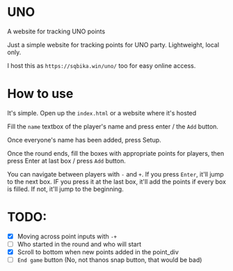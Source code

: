 # UNO
A website for tracking UNO points

Just a simple website for tracking points for UNO party. Lightweight, local only.

I host this as `https://sqbika.win/uno/` too for easy online access.

# How to use

It's simple. Open up the `index.html` or a website where it's hosted

Fill the `name` textbox of the player's name and press enter / the `Add` button.

Once everyone's name has been added, press Setup.

Once the round ends, fill the boxes with appropriate points for players, then press Enter at last box / press `Add` button.

You can navigate between players with `-` and `+`. If you press `Enter`, it'll jump to the next box. IF you press it at the last box, it'll add the points if every box is filled. If not, it'll jump to the beginning.


# TODO:

* [x] Moving across point inputs with `-+`
* [ ] Who started in the round and who will start
* [x] Scroll to bottom when new points added in the point_div
* [ ] `End game` button (No, not thanos snap button, that would be bad)